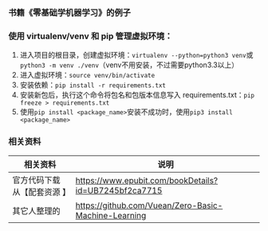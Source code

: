 ### 书籍《零基础学机器学习》的例子


### 使用 virtualenv/venv 和 pip 管理虚拟环境：
1. 进入项目的根目录，创建虚拟环境：`virtualenv --python=python3 venv`或`python3 -m venv ./venv`（venv不用安装，不过需要python3.3以上）
2. 进入虚拟环境：`source venv/bin/activate`
3. 安装依赖：`pip install -r requirements.txt`
4. 安装新包后，执行这个命令将包名和包版本信息写入 requirements.txt：`pip freeze > requirements.txt`
5. 使用`pip install <package_name>`安装不成功时，使用`pip3 install <package_name>`

### 相关资料

相关资料 | 说明
--- | ---
官方代码下载从【配套资源 】 | https://www.epubit.com/bookDetails?id=UB7245bf2ca7715
其它人整理的 | https://github.com/Vuean/Zero-Basic-Machine-Learning